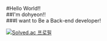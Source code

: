 #Hello World!!<br>
##I'm dohyeon!!<br>
###I want to Be a Back-end developer!<br>

[![Solved.ac 프로필](http://mazassumnida.wtf/api/v2/generate_badge?boj=tobikwon0425)](https://solved.ac/tobikwon0425)
